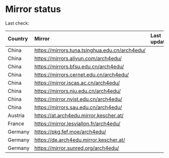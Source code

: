 <script src="./time.js"></script>
# Mirror status
Last check: <script type="text/javascript">localize(1736432417.6151435);</script>

|Country|Mirror|Last update|
|:------|:-----|:----------|
|China|https://mirrors.tuna.tsinghua.edu.cn/arch4edu/|<script type="text/javascript">localize(1736405217);</script>|
|China|https://mirrors.aliyun.com/arch4edu/|<script type="text/javascript">localize(1736405217);</script>|
|China|https://mirrors.bfsu.edu.cn/arch4edu/|<script type="text/javascript">localize(1736361828);</script>|
|China|https://mirrors.cernet.edu.cn/arch4edu/|<script type="text/javascript">localize(1736405217);</script>|
|China|https://mirror.iscas.ac.cn/arch4edu/|<script type="text/javascript">localize(1736361828);</script>|
|China|https://mirrors.nju.edu.cn/arch4edu/|<script type="text/javascript">localize(1736318678);</script>|
|China|https://mirror.nyist.edu.cn/arch4edu/|<script type="text/javascript">localize(1736405217);</script>|
|China|https://mirrors.sau.edu.cn/arch4edu/|<script type="text/javascript">localize(1731653531);</script>|
|Austria|https://at.arch4edu.mirror.kescher.at/|<script type="text/javascript">localize(1736405217);</script>|
|France|https://mirror.lesviallon.fr/arch4edu/|<script type="text/javascript">localize(1736405217);</script>|
|Germany|https://pkg.fef.moe/arch4edu/|<script type="text/javascript">localize(1736405217);</script>|
|Germany|https://de.arch4edu.mirror.kescher.at/|<script type="text/javascript">localize(1736405217);</script>|
|Germany|https://mirror.sunred.org/arch4edu/|<script type="text/javascript">localize(1736405217);</script>|

<script src="./tablefilter/tablefilter.js"></script>
<script src="./table.js"></script>